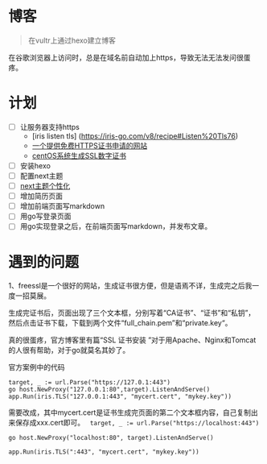 # 博客
> 在vultr上通过hexo建立博客

在谷歌浏览器上访问时，总是在域名前自动加上https，导致无法无法发问很蛋疼。

# 计划
- [ ] 让服务器支持https
	- [iris listen tls] (https://iris-go.com/v8/recipe#Listen%20Tls76)
	- [一个提供免费HTTPS证书申请的网站](https://freessl.org/)
	- [centOS系统生成SSL数字证书](https://www.cnblogs.com/CKiller/p/5355039.html)
- [ ] 安装hexo
- [ ] 配置next主题
- [ ] [next主题个性化](https://segmentfault.com/a/1190000009544924)
- [ ] 增加简历页面
- [ ] 增加前端页面写markdown
- [ ] 用go写登录页面
- [ ] 用go实现登录之后，在前端页面写markdown，并发布文章。

# 遇到的问题

1、freessl是一个很好的网站，生成证书很方便，但是语焉不详，生成完之后我一度一招莫展。  

生成完证书后，页面出现了三个文本框，分别写着“CA证书”、“证书”和“私钥”，然后点击证书下载，下载到两个文件“full_chain.pem”和“private.key“。

真的很蛋疼，官方博客里有篇“SSL 证书安装
”对于用Apache、Nginx和Tomcat的人很有帮助，对于go就莫名其妙了。

官方案例中的代码  
```
target, _ := url.Parse("https://127.0.1:443")  
go host.NewProxy("127.0.0.1:80",target).ListenAndServe()  
app.Run(iris.TLS("127.0.0.1:443", "mycert.cert", "mykey.key"))
```
需要改成，其中mycert.cert是证书生成完页面的第二个文本框内容，自己复制出来保存成xxx.cert即可。
<code>
target, _ := url.Parse("https://localhost:443")  
	go host.NewProxy("localhost:80", target).ListenAndServe()  
	app.Run(iris.TLS(":443", "mycert.cert", "mykey.key"))
</code>
